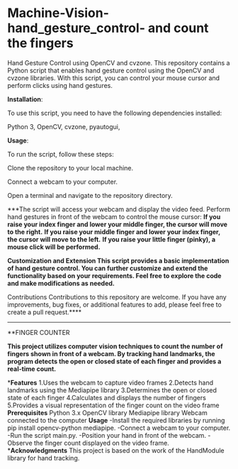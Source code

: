 # Machine-Vision-hand_gesture_control- and count the fingers


Hand Gesture Control using OpenCV and cvzone.
This repository contains a Python script that enables hand gesture control using the OpenCV and cvzone libraries. With this script, you can control your mouse cursor and perform clicks using hand gestures.

**Installation**:

To use this script, you need to have the following dependencies installed:

Python 3,
OpenCV,
cvzone,
pyautogui,

**Usage**:

To run the script, follow these steps:

Clone the repository to your local machine.

Connect a webcam to your computer.

Open a terminal and navigate to the repository directory.


***The script will access your webcam and display the video feed.
Perform hand gestures in front of the webcam to control the mouse cursor:
**If you raise your index finger and lower your middle finger, the cursor will move to the right.**
**If you raise your middle finger and lower your index finger, the cursor will move to the left.**
**If you raise your little finger (pinky), a mouse click will be performed.**

**Customization and Extension
This script provides a basic implementation of hand gesture control. 
You can further customize and extend the functionality based on your requirements. Feel free to explore the code and make modifications as needed.**

Contributions
Contributions to this repository are welcome. If you have any improvements, bug fixes, or additional features to add, please feel free to create a pull request.****
*******************************************************************************************************************
**FINGER COUNTER

**This project utilizes computer vision techniques to count the number of fingers shown in front of a webcam. By tracking hand landmarks, the program detects the open or closed state of each finger and provides a real-time count.**

***Features**
1.Uses the webcam to capture video frames
2.Detects hand landmarks using the Mediapipe library
3.Determines the open or closed state of each finger
4.Calculates and displays the number of fingers
5.Provides a visual representation of the finger count on the video frame
**Prerequisites**
Python 3.x
OpenCV library
Mediapipe library
Webcam connected to the computer
**Usage**
-Install the required libraries by running pip install opencv-python mediapipe.
-Connect a webcam to your computer.
-Run the script main.py.
-Position your hand in front of the webcam.
-Observe the finger count displayed on the video frame.
***Acknowledgments**
This project is based on the work of the HandModule library for hand tracking.


